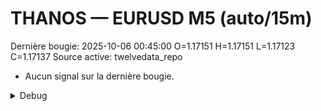 # THANOS — EURUSD M5 (auto/15m)
Dernière bougie: 2025-10-06 00:45:00  O=1.17151  H=1.17151  L=1.17123  C=1.17137
Source active: twelvedata_repo

- Aucun signal sur la dernière bougie.

<details><summary>Debug</summary>

- TD_API_KEY manquant.

</details>